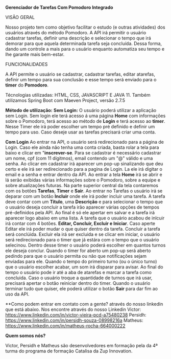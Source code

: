 **Gerenciador de Tarefas Com Pomodoro Integrado**

VISÃO GERAL

Nosso projeto tem como objetivo facilitar o estudo (e outras atividades) dos usuários através do método Pomodoro. A API irá permitir o usuário cadastrar tarefas, definir uma descrição e selecionar o tempo que irá demorar para que aquela determinada tarefa seja concluída. Dessa forma, dando um controle a mais para o usuário enquanto automatiza seu tempo e lhe garante mais bem-estar.

FUNCIONALIDADES

A API permite o usuário se cadastrar, cadastrar tarefas, editar atarefas, definir um tempo para sua conclusão e esse tempo será enviado para o **timer** do **Pomodoro**.

Técnologias utilizadas: HTML, CSS, JAVASCRIPT E JAVA 11.
Também utilizamos Spring Boot com Maeven Project, versão 2.7.5

**Método de utilização:**
**Sem Login:**
O usuário poderá utilizar a aplicação sem Login. Sem login ele terá acesso á uma página **Home** com informações sobre o Pomodoro, terá acesso ao método de **Login** e terá acesso ao **timer**. Nesse Timer ele irá poder escolher um tempo pré definido e definir um tempo para uso. Caso deseje usar as tarefas precisará criar uma conta.

**Com Login**
Ao entrar na API, o usuário será redirecionado para a página de Login. Caso ele ainda não tenha uma conta criada, basta rolar a tela para baixo e clicar em "**inscrever-se**. Para se cadastrar é necessário cadastrar um nome, cpf (com 11 dígitmos), email contendo um "@" válido e uma senha. Ao clicar em cadastrar irá aparecer um pop-up sinalizando que deu certo e ele irá ser redirecionado para a pagina de Login. La ele irá digitar o email e a senha e entrar dentro da API.
 Ao entrar a tela **Home** irá se abrir e lá serão exibidas várias informações sobre o Pomodoro, sobre a equipe e sobre atualizações futuras. Na parte superior central da tela contaremos com os botões **Tarefas**, **Timer** e **Sair**. Ao entrar no Tarefas o usuário irá se deparar com um botão **Incluir** onde ele irá poder incluir uma tarefa. A tarefa deve contar com um **Titulo**, uma **Descrição** e para selecionar o tempo que o usuário deseja concluir a tarefa irão aparecer várias opções de tempos pré-definidos pela API. Ao final é só ele apertar em salvar e a tarefa irá aparecer logo abaixo em uma lista.
 A tarefa que o usuário acabou de inlcuir irá contar com 4 botões. **Editar, Concluir, Excluir e Iniciar**. Caso aperte Editar ele irá poder mudar o que quiser dentro da tarefa. Concluir a tarefa será conclúida. Excluir ela irá ser excluida e se clicar em iniciar, o usuário será redirecionado para o timer que já estára com o tempo que o usuário selecinou. Dentro desse timer o usuário poderá escolher em quantos turnos ele deseja conclur.
 Quando o timer for aberto um pop-up será aberto pedindo para que o usuário permita ou não que notificações sejam enviadas para ele. Quando o tempo do primeiro turno (ou o único turno) que o usuário escolher acabar, um som irá disparar para  avisar. Ao final do tempo o usuário pode ir até a aba de atarefas e marcar  a tarefa como concluida. Caso o usuário troque a quantidade de turnos que irá usar, precisará apertar o botão reiniciar dentro do timer. Quando o usuário terminar tudo que quiser, ele poderá utilizar o botão **Sair** para dar fim ao uso da API.

**Como podem entrar em contato com a gente? através do nosso linkedin que está abaixo.
Nos encontre através do nosso Linkedin
Victor: https://www.linkedin.com/in/victor-vieira-pcd-a75480238
Persidh: https://www.linkedin.com/in/persidh-souza-08998216a
Matheus: https://www.linkedin.com/in/matheus-rocha-664000222


**Quem somos nós?**

Victor, Persidh e Matheus são desenvolvedores em
formação pela da 4ª turma do programa de formação
Catalisa da Zup Innovation.





